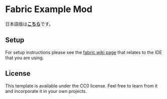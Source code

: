 # Fabric Example Mod

日本語版は[**こちら**](README（日本語）.md)です。

## Setup

For setup instructions please see the [fabric wiki page](https://fabricmc.net/wiki/tutorial:setup) that relates to the IDE that you are using.

## License

This template is available under the CC0 license. Feel free to learn from it and incorporate it in your own projects.